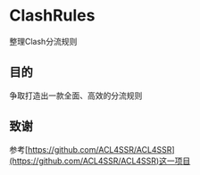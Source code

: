 # ClashRules
整理Clash分流规则

## 目的
争取打造出一款全面、高效的分流规则

## 致谢 
参考[https://github.com/ACL4SSR/ACL4SSR](https://github.com/ACL4SSR/ACL4SSR)这一项目